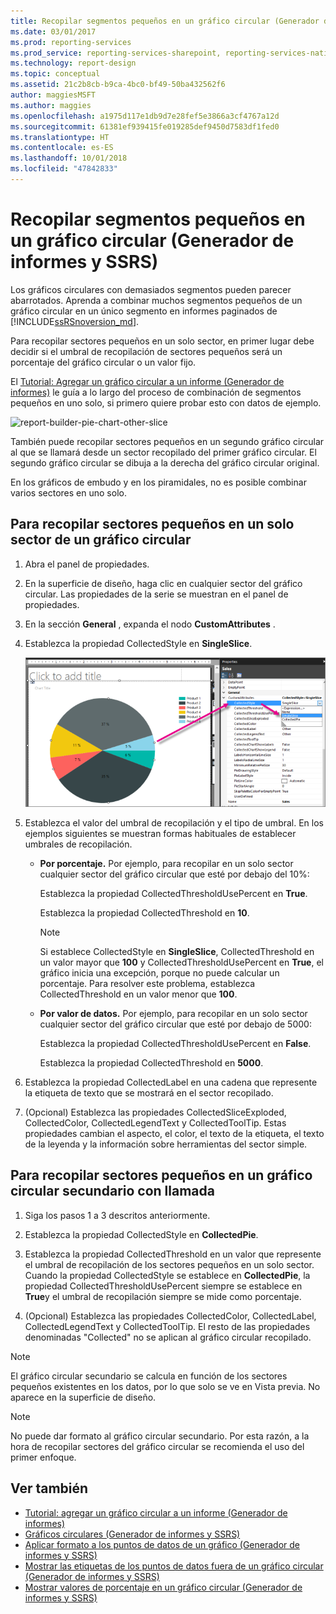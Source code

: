 ```yaml
---
title: Recopilar segmentos pequeños en un gráfico circular (Generador de informes y SSRS) | Microsoft Docs
ms.date: 03/01/2017
ms.prod: reporting-services
ms.prod_service: reporting-services-sharepoint, reporting-services-native
ms.technology: report-design
ms.topic: conceptual
ms.assetid: 21c2b8cb-b9ca-4bc0-bf49-50ba432562f6
author: maggiesMSFT
ms.author: maggies
ms.openlocfilehash: a1975d117e1db9d7e28fef5e3866a3cf4767a12d
ms.sourcegitcommit: 61381ef939415fe019285def9450d7583df1fed0
ms.translationtype: HT
ms.contentlocale: es-ES
ms.lasthandoff: 10/01/2018
ms.locfileid: "47842833"
---
```

# <a name="collect-small-slices-on-a-pie-chart-report-builder-and-ssrs"></a>Recopilar segmentos pequeños en un gráfico circular (Generador de informes y SSRS)
Los gráficos circulares con demasiados segmentos pueden parecer abarrotados. Aprenda a combinar muchos segmentos pequeños de un gráfico circular en un único segmento en informes paginados de [!INCLUDE[ssRSnoversion_md](../../includes/ssrsnoversion-md.md)].
 
 Para recopilar sectores pequeños en un solo sector, en primer lugar debe decidir si el umbral de recopilación de sectores pequeños será un porcentaje del gráfico circular o un valor fijo. 
 
 El [Tutorial: Agregar un gráfico circular a un informe (Generador de informes)](Tutorial:%20Add%20a%20Pie%20Chart%20to%20Your%20Report%20\(Report%20Builder\).md) le guía a lo largo del proceso de combinación de segmentos pequeños en uno solo, si primero quiere probar esto con datos de ejemplo.
 
 ![report-builder-pie-chart-other-slice](../../reporting-services/report-design/media/report-builder-pie-chart-other-slice.png)
  
 También puede recopilar sectores pequeños en un segundo gráfico circular al que se llamará desde un sector recopilado del primer gráfico circular. El segundo gráfico circular se dibuja a la derecha del gráfico circular original.  
  
 En los gráficos de embudo y en los piramidales, no es posible combinar varios sectores en uno solo.  
  
 
## <a name="to-collect-small-slices-into-a-single-slice-on-a-pie-chart"></a>Para recopilar sectores pequeños en un solo sector de un gráfico circular  
  
1.  Abra el panel de propiedades.  
  
2.  En la superficie de diseño, haga clic en cualquier sector del gráfico circular. Las propiedades de la serie se muestran en el panel de propiedades.  
  
3.  En la sección **General** , expanda el nodo **CustomAttributes** .  
  
4.  Establezca la propiedad CollectedStyle en **SingleSlice**.  

    ![report-builder-pie-chart-single-slice-property](../../reporting-services/media/report-builder-pie-chart-single-slice-property.png)
  
5.  Establezca el valor del umbral de recopilación y el tipo de umbral. En los ejemplos siguientes se muestran formas habituales de establecer umbrales de recopilación.  
  
    -   **Por porcentaje.** Por ejemplo, para recopilar en un solo sector cualquier sector del gráfico circular que esté por debajo del 10%:  
  
         Establezca la propiedad CollectedThresholdUsePercent en **True**.  
  
         Establezca la propiedad CollectedThreshold en **10**.  
  
        > [!NOTE]  
        >  Si establece CollectedStyle en **SingleSlice**, CollectedThreshold en un valor mayor que **100** y CollectedThresholdUsePercent en **True**, el gráfico inicia una excepción, porque no puede calcular un porcentaje. Para resolver este problema, establezca CollectedThreshold en un valor menor que **100**.  
  
    -   **Por valor de datos.** Por ejemplo, para recopilar en un solo sector cualquier sector del gráfico circular que esté por debajo de 5000:  
  
         Establezca la propiedad CollectedThresholdUsePercent en **False**.  
  
         Establezca la propiedad CollectedThreshold en **5000**.  
  
6.  Establezca la propiedad CollectedLabel en una cadena que represente la etiqueta de texto que se mostrará en el sector recopilado.  
  
7.  (Opcional) Establezca las propiedades CollectedSliceExploded, CollectedColor, CollectedLegendText y CollectedToolTip. Estas propiedades cambian el aspecto, el color, el texto de la etiqueta, el texto de la leyenda y la información sobre herramientas del sector simple.  
  
## <a name="to-collect-small-slices-into-a-secondary-callout-pie-chart"></a>Para recopilar sectores pequeños en un gráfico circular secundario con llamada  
  
1.  Siga los pasos 1 a 3 descritos anteriormente.  
  
2.  Establezca la propiedad CollectedStyle en **CollectedPie**.  
  
3.  Establezca la propiedad CollectedThreshold en un valor que represente el umbral de recopilación de los sectores pequeños en un solo sector. Cuando la propiedad CollectedStyle se establece en **CollectedPie**, la propiedad CollectedThresholdUsePercent siempre se establece en **True**y el umbral de recopilación siempre se mide como porcentaje.  
  
4.  (Opcional) Establezca las propiedades CollectedColor, CollectedLabel, CollectedLegendText y CollectedToolTip. El resto de las propiedades denominadas "Collected" no se aplican al gráfico circular recopilado.  
  
> [!NOTE]  
>  El gráfico circular secundario se calcula en función de los sectores pequeños existentes en los datos, por lo que solo se ve en Vista previa. No aparece en la superficie de diseño.  
  
> [!NOTE]  
>  No puede dar formato al gráfico circular secundario. Por esta razón, a la hora de recopilar sectores del gráfico circular se recomienda el uso del primer enfoque.  
  
## <a name="see-also"></a>Ver también  
* [Tutorial: agregar un gráfico circular a un informe (Generador de informes)](Tutorial:%20Add%20a%20Pie%20Chart%20to%20Your%20Report%20\(Report%20Builder\).md)
*  [Gráficos circulares &#40;Generador de informes y SSRS&#41;](../../reporting-services/report-design/pie-charts-report-builder-and-ssrs.md)   
*  [Aplicar formato a los puntos de datos de un gráfico &#40;Generador de informes y SSRS&#41;](../../reporting-services/report-design/formatting-data-points-on-a-chart-report-builder-and-ssrs.md)   
*  [Mostrar las etiquetas de los puntos de datos fuera de un gráfico circular &#40;Generador de informes y SSRS&#41;](../../reporting-services/report-design/display-data-point-labels-outside-a-pie-chart-report-builder-and-ssrs.md)   
*  [Mostrar valores de porcentaje en un gráfico circular &#40;Generador de informes y SSRS&#41;](../../reporting-services/report-design/display-percentage-values-on-a-pie-chart-report-builder-and-ssrs.md)     
  

